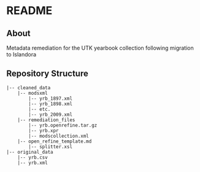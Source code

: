 # README

## About

Metadata remediation for the UTK yearbook collection following migration to Islandora

## Repository Structure

```
|-- cleaned_data
    |-- modsxml
        |-- yrb_1897.xml
        |-- yrb_1898.xml
        |-- etc.
        |-- yrb_2009.xml
    |-- remediation_files
        |-- yrb.openrefine.tar.gz
        |-- yrb.xpr
        |-- modscollection.xml
	|-- open_refine_template.md
        |-- splitter.xsl
|-- original_data
    |-- yrb.csv
    |-- yrb.xml

```
